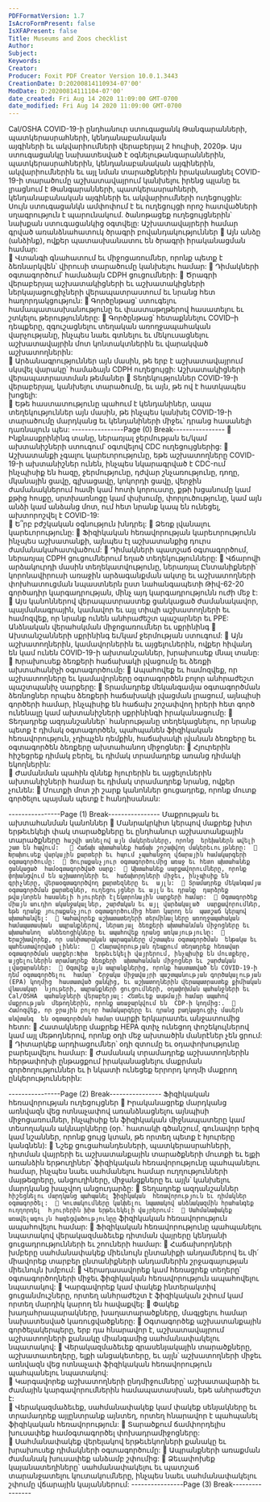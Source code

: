 ```yaml
---
PDFFormatVersion: 1.7
IsAcroFormPresent: false
IsXFAPresent: false
Title: Museums and Zoos checklist
Author: 
Subject: 
Keywords: 
Creator: 
Producer: Foxit PDF Creator Version 10.0.1.3443
CreationDate: D:20200814110934-07'00'
ModDate: D:20200814111104-07'00'
date_created: Fri Aug 14 2020 11:09:00 GMT-0700
date_modified: Fri Aug 14 2020 11:09:00 GMT-0700
---
```

 
Cal/OSHA COVID-19-ի ընդհանուր ստուգացանկ 
  Թանգարանների, պատկերասրահների, կենդանաբանական  
այգիների եւ ակվարիումների վերաբերյալ 
2 հուլիսի, 2020թ. 
Այս ստուգացանկը նախատեսված է օգնելութանգարաններին, պատկերասրահներին, 
կենդանաբանական այգիներին, ակվարիումներին եւ այլ նման տարածքներին իրականացնել COVID-
19-ի տարածումը աշխատավայրում կանխելու իրենց պլանը եւ լրացնում է Թանգարանների, 
պատկերասրահների, կենդանաբանական այգիների եւ ակվարիումների ուղեցույցին: Սույն 
ստուգացանկն ամփոփում է եւ ուղեցույցի որոշ հատվածների սղագրություն է պարունակում. 
ծանոթացեք ուղեցույցներին՝ նախքան ստուգացանկից օգտվելը: 
Աշխատավայրերի համար գրված 
առանձնահատուկ ծրագրի 
բովանդակություններ 
 Այն անձը (անձինք), ովքեր պատասխանատու են ծրագրի իրականացման համար:  
 Վտանգի գնահատում եւ միջոցառումներ, որոնք պետք է ձեռնարկվեն՝ վիրուսի 
տարածումը կանխելու համար: 
 Դիմակների օգտագործում՝ համաձայն CDPH ցուցումների: 
 Ծրագրի վերաբերյալ աշխատակիցների եւ աշխատակիցների ներկայացուցիչների 
վերապատրաստում եւ նրանց հետ հաղորդակցություն: 
 Գործընթաց՝ ստուգելու համապատասխանությունը եւ փաստաթղթերով հասատելու եւ 
շտկելու թերությունները: 
 Գործընթաց՝ հետաքննելու COVID–ի դեպքերը, զգուշացնելու տեղական 
առողջապահական վարչությանը, ինչպես նաեւ գտնելու եւ մեկուսացնելու 
աշխատավայրին մոտ կոնտակտներին եւ վարակված աշխատողներին:  
 Արձանագրություններ այն մասին, թե երբ է աշխատավայրում սկսվել վարակը՝ 
համաձայն CDPH ուղեցույցի: 
Աշխատակիցների վերապատրաստման 
թեմաներ 
 Տեղեկություններ COVID-19-ի վերաբերյալ, կանխելու տարածումը, եւ այն, թե ով է 
հատկապես խոցելի:  
 Եթե հաստատությունը պահում է կենդանիներ, ապա տեղեկություններ այն մասին, 
թե ինչպես կանխել COVID-19-ի տարածումը մարդկանց եւ կենդանիների միջեւ՝ 
դրանց հասանելի դառնալուն պես: 
----------------Page (0) Break----------------
 Ինքնասքրինինգ տանը, ներառյալ ջերմության եւ/կամ ախտանիշների ստուգում՝ 
օգտվելով CDC ուղեցույցներից: 
 Աշխատանքի չգալու կարեւորությունը, եթե աշխատողները COVID-19-ի 
ախտանիշներ ունեն, ինչպես  նկարագրված է CDC-ում ինչպիսիք են հազը, 
ջերմությունը, դժվար շնչառությունը, դողը, մկանային ցավը, գլխացավը, կոկորդի 
ցավը, վերջին ժամանակներում համի կամ հոտի կորուստը, քթի խցանումը կամ քթից 
հոսքը, սրտխառնոցը կամ փսխումը, փորլուծությունը, կամ այն անձի կամ անձանց 
մոտ, ում հետ նրանք կապ են ունեցել, ախտորոշվել է COVID-19:  
 Ե՞րբ բժշկական օգնություն խնդրել: 
 Ձեռք լվանալու կարեւորությունը: 
 Ֆիզիկական հեռավորության կարեւորությունն ինչպես աշխատանքի, այնպես էլ 
աշխատանքից դուրս ժամանակահատվածում: 
 Դիմակների պատշաճ օգտագործում, ներառյալ CDPH ցուցումներում եղած 
տեղեկությունները: 
 Վճարովի արձակուրդի մասին տեղեկատվությունը, ներառյալ Ընտանիքների՝ 
կորոնավիրուսի առաջին արձագանքման ակտը եւ աշխատողների փոխհատուցման 
նպաստներն ըստ նահանգապետի Թիվ-62-20 գործադիր կարգադրության, մինչ այդ 
կարգադրությունն ուժի մեջ է: 
 Այս կանոններով վերապատրաստեք ցանկացած ժամանակավոր, պայմանագրային, 
կամավոր եւ այլ տիպի աշխատողների եւ համոզվեք, որ նրանք ունեն անհրաժեշտ 
պաշարներ եւ PPE: 
Անձնական վերահսկման միջոցառումներ եւ 
սքրինինգ 
 Ախտանշանների սքրինինգ եւ/կամ ջերմության ստուգում: 
 Այն աշխատողներին, կամավորներին եւ այցելուներին, ովքեր հիվանդ են կամ ունեն 
COVID-19-ի ախտանշաններ, խրախուսեք մնալ տանը: 
 Խրախուսեք ձեռքերի հաճախակի լվացումը եւ ձեռքի ախտահանիչի օգտագործումը: 
 Ապահովեք եւ համոզվեք, որ աշխատողները եւ կամավորները օգտագործեն բոլոր 
անհրաժեշտ պաշտպանիչ սարքերը: 
 Տրամադրեք մեկանգամյա օգտագործման ձեռնոցներ որպես ձեռքերի հաճախակի 
լվացման լրացում, այնպիսի գործերի համար, ինչպիսիք են հաճախ շոշափվող իրերի 
հետ գործ ունենալը կամ ախտանիշների սքրինինգի իրականացումը: 
 Տեղադրեք ազդանշաններ` հանրությանը տեղեկացնելու, որ նրանք պետք է դիմակ 
օգտագործեն, պահպանեն ֆիզիկական հեռավորություն, չդիպչեն դեմքին, 
հաճախակի լվանան ձեռքերը եւ օգտագործեն ձեռքերը ախտահանող միջոցներ: 
 Հյուրերին հիշեցրեք դիմակ բերել, եւ դիմակ տրամադրեք առանց դիմակի եկողներին:  
 Ժամանման պահին զննեք հյուրերին եւ այցելուներին ախտանիշների համար եւ դիմակ 
տրամադրեք նրանց, ովքեր չունեն: 
 Մուտքի մոտ շի շարք կանոններ ցուցադրեք, որոնք մուտք գործելու պայման պետք է 
հանդիսանան: 
 
 
 
 
----------------Page (1) Break----------------
Մաքրության եւ ախտահանման կանոններ 
 Մանրակրկիտ կերպով մաքրեք խիտ երթեւեկելի փակ տարածքները եւ ընդհանուր 
աշխատանքային տարածքները` հաշվի առնելով այն մակերեսները, որոնց 
երեխաներն ավելի շատ են հպվում:  
 Հաճախ ախտահանեք հաճախ շոշափվող մակերեւույթները: 
 Խրախուսեք վարկային քարտերի եւ հպում չպահանջող վճարային համակարգերի 
օգտագործումը: 
 Յուրաքանչյուր օգտագործումից առաջ եւ հետո ախտահանեք ցանկացած 
համօգտագործված սարք: 
 Ախտահանեք սարքավորումները, որոնք փոխանցվում են աշխատողների եւ 
հաճախորդների միջեւ, ինչպիսիք են գրիչները, վերաօգտագործվող քարտեզները եւ 
այլն: 
 Տրամադրեք մեկանգամյա օգտագործման քարտեզներ, ուղեցույցներ եւ այլն եւ դրանք 
դարձրեք թվայնորեն հասանելի հյուրերի էլեկտրոնային սարքերի համար: 
 Օգտագործեք միայն աուդիո ականջակալներ, շարժական եւ այլ վարձակալած 
սարքավորումներ, եթե դրանք յուրաքանչյուր օգտագործումից հետո կարող են 
պատշաճ կերպով ախտահանվել: 
 Կահավորեք աշխատատեղերի տերմինալները առողջապահական համապատասխան 
ապրանքներով, ներառյալ ձեռքերի ախտահանման միջոցները եւ ախտահանող 
անձեռոցիկները եւ ապահովեք դրանց առկայությունը: 
 Երաշխավորեք, որ սանիտարական պարագաները մշտապես օգտագործման 
ենթակա եւ պահեստավորված լինեն:  
 Հնարավորության դեպքում տեղադրեք հեռավար օգտագործման սարքեր:Խիտ 
երթեւեկելի վայրերում, ինչպիսիք են մուտքերը, այցելուներին տրամադրեք ձեռքերի 
ախտահանման միջոցներ եւ շարժական լվացարաններ: 
 Օգտվեք այն ապրանքներից, որոնք հաստատված են COVID-19-ի դեմ օգտագործելու 
համար՝ Շրջակա միջավայրի պաշտպանության գործակալության (EPA) կողմից 
հաստատված ցանկից, եւ աշխատողներին վերապատրաստեք քիմիական վնասակար 
նյութերի, ապրանքների ցուցումների, օդափոխման պահանջների եւ Cal/OSHA 
պահանջների վերաբերյալ: Հետեւեք ասթմայի համար ապահով մաքրության 
մեթոդներին, որոնք առաջարկվում են  CDP-ի կողմից:. 
 Համոզվեք, որ ջրային բոլոր համակարգերը եւ դրանց բաղկացուցիչ մասերն անվտանգ 
են օգտագործման համար` սարքի երկարատեւ անջատումից հետո: 
 Հատակները մաքրեք HEPA զտիչ ունեցող փոշեկուլներով կամ այլ մեթոդներով, որոնք 
օդի մեջ ախտածին մանրէներ չեն ցրում: 
 Դիտարկեք արդիացումներ՝ օդի զտումը եւ օդափոխությունը բարելավելու համար: 
 Ժամանակ տրամադրեք աշխատողներին հերթափոխի ընթացքում իրականացնելու 
մաքրման գործողություններ եւ ի նկատի ունեցեք երրորդ կողմի մաքրող 
ընկերություններին: 
 
 
 
 
 
 
----------------Page (2) Break----------------
Ֆիզիկական հեռավորության ուղեցույցներ 
 Իրականացրեք մարդկանց առնվազն վեց ոտնաչափով առանձնացնելու այնպիսի 
միջոցառումներ, ինչպիսիք են ֆիզիկական միջնապատերը կամ տեսողական 
ակնարկները (օր.՝ հատակի գծանշում, գունավոր երիզ կամ նշաններ, որոնք ցույց 
կտան, թե որտեղ պետք է հյուրերը կանգնեն): 
 Նշեք ցուցահանդեսների, պատկերասրահների, դիտման վայրերի եւ աշխատանքային 
տարածքների մուտքի եւ ելքի առանձին երթուղիներ՝ ֆիզիկական հեռավորությունը 
պահպանելու համար, ինչպես նաեւ սահմանելու համար ուղղությունների մայթեզրերը, 
անցուղիները, միջանցքները եւ այլն՝ կանխելու մարդկանց խաչվող անցուդարձը: 
 Տեղադրեք ազդանշաններ` հիշեցնելու մարդկանց պահպանել ֆիզիկական 
հեռավորություն եւ դիմակներ օգտագործել: 
 Կուտակումները կանխելու նպատակով անձնակազմին հրահանգեք ուղղորդել 
հյուրերին խիտ երթեւեկելի վայրերում: 
 Սահմանափակեք առավելագույն հագեցվածությունըը` ֆիզիկական հեռավորություն 
ապահովելու համար: 
 Ֆիզիկական հեռավորությունը պահպանելու նպատակով վերակազմաձեւեք դիտման 
վայրերը կենդանի ցուցադրությունների եւ շոուների համար: 
 Հաճախորդների խմբերը սահմանափակեք միեւնույն ընտանիքի անդամներով եւ մի՛ 
միավորեք տարբեր ընտանիքների անդամներին շրջագայության միեւնույն խմբում: 
 Վերադասավորեք կամ հեռացրեք տեղերը՝ օգտագործողների միջեւ ֆիզիկական 
հեռավորություն ապահովելու նպատակով: 
 Կարգավորեք կամ փակեք ինտերակտիվ ցուցանմուշները, որտեղ անհրաժեշտ է 
ֆիզիկական շփում կամ որտեղ մարդիկ կարող են հավաքվել: 
 Փակեք խաղահրապարակները, խաղատարածքները, մագլցելու համար 
նախատեսված կառուցվածքները: 
 Օգտագործեք աշխատանքային գործելակերպերը, երբ դա հնարավոր է, 
աշխատավայրում աշխատողների քանակը միանգամից սահմանափակելու 
նպատակով: 
 Վերակազմաձեւեք գրասենյակային տարածքները, աշխատատեղերը, ելքի 
անցակետերը, եւ այլն՝ աշխատողների միջեւ առնվազն վեց ոտնաչափ ֆիզիկական 
հեռավորություն պահպանելու նպատակով:  
 Կարգավորեք աշխատողների ընդմիջումները՝ աշխատավարձի եւ ժամային 
կարգավորումներին համապատասխան, եթե անհրաժեշտ է:  
 Վերակազմաձեւեք, սահմանափակեք կամ փակեք սենյակները եւ տրամադրեք 
այլընտրանք այնտեղ, որտեղ հնարավոր է պահպանել ֆիզիկական հեռավորություն: 
 Տարածքում ճամփորդելիս խուսափեք համօգտագործել փոխադրամիջոցները:  
 Սահմանափակեք վերելակով երթեւեկողների քանակը եւ խրախուսեք դիմակների 
օգտագործումը: 
 Ապրանքների առաքման ժամանակ խուսափեք անձամբ շփումից: 
 Ձեւափոխեք կայանատեղիները՝ սահմանափակելու եւ պատշաճ տարանջատելու 
կուտակումները, ինչպես նաեւ սահմանափակելու շփումը վճարային կայաններում: 
----------------Page (3) Break----------------
